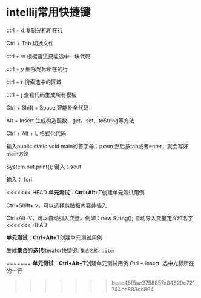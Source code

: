 # intellij常用快捷键

ctrl + d 复制光标所在行

Ctrl + Tab 切换文件

ctrl + w 根据语法只能选中一块代码

ctrl + y 删除光标所在的行

ctrl + r 搜索选中的区域

ctrl + j 查看代码生成所有模板

Ctrl + Shift + Space 智能补全代码

Alt + Insert 生成构造函数、get、set、toString等方法

Ctrl + Alt + L 格式化代码

输入public static void main的首字母：psvm  然后按tab或者enter，就会写好main方法   

System.out.print(); 键入：sout

输入： fori

<<<<<<< HEAD
**单元测试**：**Ctrl+Alt+T**创建单元测试用例

Ctrl+Shift+ v，可以选择剪贴板内容并插入

Ctrl+Alt+V，可以自动引入变量。例如：new String(); 自动导入变量定义和名字
<<<<<<< HEAD

**单元测试**：**Ctrl+Alt+T**创建单元测试用例

生成**集合**的**迭代**Iterator快捷键: `集合名称`+`.iter`

=======
**单元测试**：**Ctrl+Alt+T**创建单元测试用例
Ctrl + insert: 选中光标所在的一行
>>>>>>> bcac46f5ae3758857a84829e721744ba803dc864

